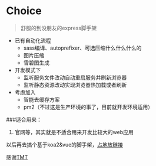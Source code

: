 # Choice

> 舒服的到没朋友的express脚手架 

+ 已有自动化流程
  + sass编译、autoprefixer、可选压缩什么什么什么的
  + 图片压缩
  + 雪碧图生成
+ 开发模式下
  + 监听服务文件改动自动重启服务并刷新浏览器
  + 监听静态资源改动实现浏览器热加载或者刷新
+ 考虑加入
  + 智能去缓存方案
  + pm2（不过这是生产环境的事了，目前就开发环境适用）


###适合用来：
1. 官网等，其实就是不适合用来开发比较大的web应用

以后再去搞个基于koa2&vue的脚手架，[占地放链接](#)

  
感谢[TMT](https://github.com/weixin/tmt-workflow)

